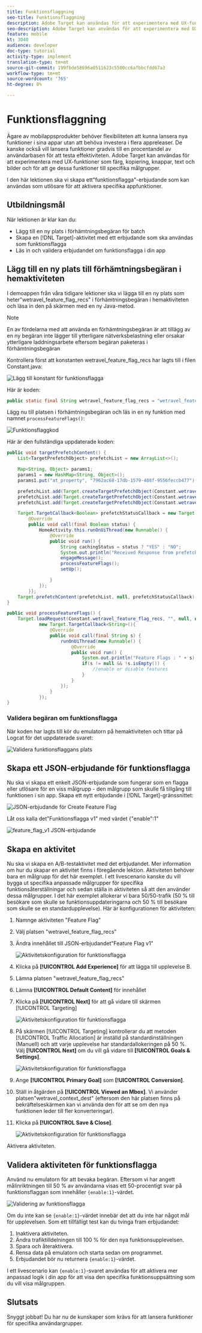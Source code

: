 ```yaml
---
title: Funktionsflaggning
seo-title: Funktionsflaggning
description: Adobe Target kan användas för att experimentera med UX-funktioner som färg, kopiering, knappar, text och bilder och för att ge dessa funktioner till specifika målgrupper.
seo-description: Adobe Target kan användas för att experimentera med UX-funktioner som färg, kopiering, knappar, text och bilder och för att ge dessa funktioner till specifika målgrupper.
feature: mobile
kt: 3040
audience: developer
doc-type: tutorial
activity-type: implement
translation-type: tm+mt
source-git-commit: 199fbde58696a0511623c5500cc6afbbcfdd67a3
workflow-type: tm+mt
source-wordcount: '765'
ht-degree: 0%

---
```



# Funktionsflaggning

Ägare av mobilappsprodukter behöver flexibiliteten att kunna lansera nya funktioner i sina appar utan att behöva investera i flera appreleaser. De kanske också vill lansera funktioner gradvis till en procentandel av användarbasen för att testa effektiviteten. Adobe Target kan användas för att experimentera med UX-funktioner som färg, kopiering, knappar, text och bilder och för att ge dessa funktioner till specifika målgrupper.

I den här lektionen ska vi skapa ett&quot;funktionsflagga&quot;-erbjudande som kan användas som utlösare för att aktivera specifika appfunktioner.

## Utbildningsmål

När lektionen är klar kan du:

* Lägg till en ny plats i förhämtningsbegäran för batch
* Skapa en [!DNL Target]-aktivitet med ett erbjudande som ska användas som funktionsflagga
* Läs in och validera erbjudandet om funktionsflagga i din app

## Lägg till en ny plats till förhämtningsbegäran i hemaktiviteten

I demoappen från våra tidigare lektioner ska vi lägga till en ny plats som heter&quot;wetravel_feature_flag_recs&quot; i förhämtningsbegäran i hemaktiviteten och läsa in den på skärmen med en ny Java-metod.

>[!NOTE]
>
>En av fördelarna med att använda en förhämtningsbegäran är att tillägg av en ny begäran inte lägger till ytterligare nätverksbelastning eller orsakar ytterligare laddningsarbete eftersom begäran paketeras i förhämtningsbegäran

Kontrollera först att konstanten wetravel_feature_flag_recs har lagts till i filen Constant.java:

![Lägg till konstant för funktionsflagga](assets/feature_flag_constant.jpg)

Här är koden:

```java
public static final String wetravel_feature_flag_recs = "wetravel_feature_flag_recs";
```

Lägg nu till platsen i förhämtningsbegäran och läs in en ny funktion med namnet `processFeatureFlags()`:

![Funktionsflaggkod](assets/feature_flag_code.jpg)

Här är den fullständiga uppdaterade koden:

```java
public void targetPrefetchContent() {
    List<TargetPrefetchObject> prefetchList = new ArrayList<>();

    Map<String, Object> params1;
    params1 = new HashMap<String, Object>();
    params1.put("at_property", "7962ac68-17db-1579-408f-9556feccb477");

    prefetchList.add(Target.createTargetPrefetchObject(Constant.wetravel_engage_home, params1));
    prefetchList.add(Target.createTargetPrefetchObject(Constant.wetravel_engage_search, params1));
    prefetchList.add(Target.createTargetPrefetchObject(Constant.wetravel_feature_flag_recs, params1));

    Target.TargetCallback<Boolean> prefetchStatusCallback = new Target.TargetCallback<Boolean>() {
        @Override
        public void call(final Boolean status) {
            HomeActivity.this.runOnUiThread(new Runnable() {
                @Override
                public void run() {
                    String cachingStatus = status ? "YES" : "NO";
                    System.out.println("Received Response from prefetch : " + cachingStatus);
                    engageMessage();
                    processFeatureFlags();
                    setUp();

                }
            });
        }};
    Target.prefetchContent(prefetchList, null, prefetchStatusCallback);
}

public void processFeatureFlags() {
    Target.loadRequest(Constant.wetravel_feature_flag_recs, "", null, null, null,
            new Target.TargetCallback<String>(){
                @Override
                public void call(final String s) {
                    runOnUiThread(new Runnable() {
                        @Override
                        public void run() {
                            System.out.println("Feature Flags : " + s);
                            if(s != null && !s.isEmpty()) {
                                //enable or disable features
                            }
                        }
                    });
                }
            });
}
```

### Validera begäran om funktionsflagga

När koden har lagts till kör du emulatorn på hemaktiviteten och tittar på Logcat för det uppdaterade svaret:

![Validera funktionsflaggans plats](assets/feature_flag_code_logcat.jpg)

## Skapa ett JSON-erbjudande för funktionsflagga

Nu ska vi skapa ett enkelt JSON-erbjudande som fungerar som en flagga eller utlösare för en viss målgrupp - den målgrupp som skulle få tillgång till funktionen i sin app. Skapa ett nytt erbjudande i [!DNL Target]-gränssnittet:

![JSON-erbjudande för Create Feature Flag](assets/feature_flag_json_offer.jpg)

Låt oss kalla det&quot;Funktionsflagga v1&quot; med värdet {&quot;enable&quot;:1&quot;

![feature_flag_v1 JSON-erbjudande](assets/feature_flag_json_name.jpg)

## Skapa en aktivitet

Nu ska vi skapa en A/B-testaktivitet med det erbjudandet. Mer information om hur du skapar en aktivitet finns i föregående lektion. Aktiviteten behöver bara en målgrupp för det här exemplet. I ett livescenario kanske du vill bygga ut specifika anpassade målgrupper för specifika funktionsåterställningar och sedan ställa in aktiviteten så att den använder dessa målgrupper. I det här exemplet allokerar vi bara 50/50-trafik (50 % till besökare som skulle se funktionsuppdateringarna och 50 % till besökare som skulle se en standardupplevelse). Här är konfigurationen för aktiviteten:

1. Namnge aktiviteten &quot;Feature Flag&quot;
1. Välj platsen &quot;wetravel_feature_flag_recs&quot;
1. Ändra innehållet till JSON-erbjudandet&quot;Feature Flag v1&quot;

   ![Aktivitetskonfiguration för funktionsflagga](assets/feature_flag_activity.jpg)

1. Klicka på **[!UICONTROL Add Experience]** för att lägga till upplevelse B.
1. Lämna platsen &quot;wetravel_feature_flag_recs&quot;
1. Lämna **[!UICONTROL Default Content]** för innehållet
1. Klicka på **[!UICONTROL Next]** för att gå vidare till skärmen [!UICONTROL Targeting]

   ![Aktivitetskonfiguration för funktionsflagga](assets/feature_flag_activity_2.jpg)

1. På skärmen [!UICONTROL Targeting] kontrollerar du att metoden [!UICONTROL Traffic Allocation] är inställd på standardinställningen (Manuell) och att varje upplevelse har standardallokeringen på 50 %. Välj **[!UICONTROL Next]** om du vill gå vidare till **[!UICONTROL Goals & Settings]**.

   ![Aktivitetskonfiguration för funktionsflagga](assets/feature_flag_activity_3.jpg)

1. Ange **[!UICONTROL Primary Goal]** som **[!UICONTROL Conversion]**.
1. Ställ in åtgärden på **[!UICONTROL Viewed an Mbox]**. Vi använder platsen&quot;wetravel_context_dest&quot; (eftersom den här platsen finns på bekräftelseskärmen kan vi använda den för att se om den nya funktionen leder till fler konverteringar).
1. Klicka på **[!UICONTROL Save & Close]**.

   ![Aktivitetskonfiguration för funktionsflagga](assets/feature_flag_activity_4.jpg)

Aktivera aktiviteten.

## Validera aktiviteten för funktionsflagga

Använd nu emulatorn för att bevaka begäran. Eftersom vi har angett målinriktningen till 50 % av användarna visas ett 50-procentigt svar på funktionsflaggan som innehåller `{enable:1}`-värdet.

![Validering av funktionsflagga](assets/feature_flag_validation.jpg)

Om du inte kan se `{enable:1}`-värdet innebär det att du inte har något mål för upplevelsen. Som ett tillfälligt test kan du tvinga fram erbjudandet:

1. Inaktivera aktiviteten.
1. Ändra trafiktilldelningen till 100 % för den nya funktionsupplevelsen.
1. Spara och återaktivera.
1. Rensa data på emulatorn och starta sedan om programmet.
1. Erbjudandet bör nu returnera `{enable:1}`-värdet.

I ett livescenario kan `{enable:1}`-svaret användas för att aktivera mer anpassad logik i din app för att visa den specifika funktionsuppsättning som du vill visa målgruppen.

## Slutsats

Snyggt jobbat! Du har nu de kunskaper som krävs för att lansera funktioner för specifika användargrupper.
